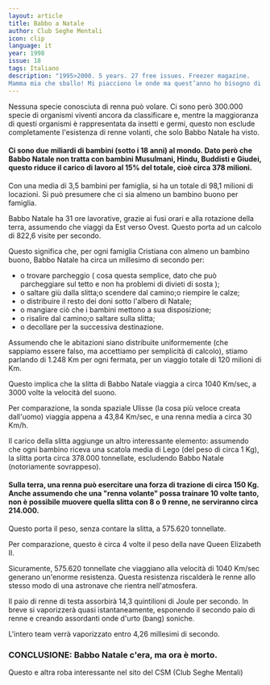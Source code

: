 ```yaml
---
layout: article
title: Babbo a Natale
author: Club Seghe Mentali
icon: clip
language: it
year: 1998
issue: 18
tags: Italiano
description: "1995>2000. 5 years. 27 free issues. Freezer magazine.
Mamma mia che sballo! Mi piacciono le onde ma quest’anno ho bisogno di caldo, America, Florida... Miami."
---
```


Nessuna specie conosciuta di renna può volare. Ci sono però 300.000 specie di organismi viventi ancora da classificare e, mentre la maggioranza di questi organismi è rappresentata da insetti e germi, questo non esclude completamente l'esistenza di renne volanti, che solo Babbo Natale ha visto.


#### Ci sono due miliardi di bambini (sotto i 18 anni) al mondo. Dato però che Babbo Natale non tratta con bambini Musulmani, Hindu, Buddisti e Giudei, questo riduce il carico di lavoro al 15% del totale, cioè circa 378 milioni.

Con una media di 3,5 bambini per famiglia, si ha un totale di 98,1 milioni di locazioni. Si può presumere che ci sia almeno un bambino buono per famiglia.

Babbo Natale ha 31 ore lavorative, grazie ai fusi orari e alla rotazione della terra, assumendo che viaggi da Est verso Ovest. Questo porta ad un calcolo di 822,6 visite per secondo.

Questo significa che, per ogni famiglia Cristiana con almeno un bambino buono, Babbo Natale ha circa un millesimo di secondo per:
- o trovare parcheggio ( cosa questa semplice, dato che può parcheggiare sul tetto e non ha problemi di divieti di sosta );
- o saltare giù dalla slitta;o scendere dal camino;o riempire le calze;
- o distribuire il resto dei doni sotto l'albero di Natale;
- o mangiare ciò che i bambini mettono a sua disposizione;
- o risalire dal camino;o saltare sulla slitta;
- o decollare per la successiva destinazione.

Assumendo che le abitazioni siano distribuite uniformemente (che sappiamo essere falso, ma accettiamo per semplicità di calcolo), stiamo parlando di 1.248 Km per ogni fermata, per un viaggio totale di 120 milioni di Km.

Questo implica che la slitta di Babbo Natale viaggia a circa 1040 Km/sec, a 3000 volte la velocità del suono.

Per comparazione, la sonda spaziale Ulisse (la cosa più veloce creata dall'uomo) viaggia appena a 43,84 Km/sec, e una renna media a circa 30 Km/h.

Il carico della slitta aggiunge un altro interessante elemento: assumendo che ogni bambino riceva una scatola media di Lego (del peso di circa 1 Kg), la slitta porta circa 378.000 tonnellate, escludendo Babbo Natale (notoriamente sovrappeso).


#### Sulla terra, una renna può esercitare una forza di trazione di circa 150 Kg. Anche assumendo che una "renna volante" possa trainare 10 volte tanto, non è possibile muovere quella slitta con 8 o 9 renne, ne serviranno circa 214.000.

Questo porta il peso, senza contare la slitta, a 575.620 tonnellate.

Per comparazione, questo è circa 4 volte il peso della nave Queen Elizabeth II.

Sicuramente, 575.620 tonnellate che viaggiano alla velocità di 1040 Km/sec generano un'enorme resistenza. Questa resistenza riscalderà le renne allo stesso modo di una astronave che rientra nell'atmosfera.

Il paio di renne di testa assorbirà 14,3 quintilioni di Joule per secondo. In breve si vaporizzerà quasi istantaneamente, esponendo il secondo paio di renne e creando assordanti onde d'urto (bang) soniche.

L'intero team verrà vaporizzato entro 4,26 millesimi di secondo.

### CONCLUSIONE: Babbo Natale c'era, ma ora è morto.

Questo e altra roba interessante nel sito del CSM (Club Seghe Mentali)
